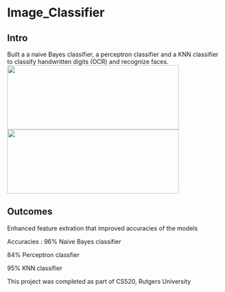 # Image_Classifier

## Intro

Built a a naive Bayes classifier, a perceptron classifier and a KNN classifier to classify handwritten digits (OCR) and recognize faces. 
<img src="https://user-images.githubusercontent.com/31558571/210028293-353c812d-2236-40cc-99ff-d1b874483804.png" width="400" height="150">
<br>
<img src="https://user-images.githubusercontent.com/31558571/210028305-1e966a38-1a91-4adf-9cca-77023b4b60e3.png" width="400" height="150">
## Outcomes

Enhanced feature extration that improved accuracies of the models

Accuracies : 
96% Naive Bayes classifier 

84% Perceptron classfier

95% KNN classifier

This project was completed as part of CS520, Rutgers University
